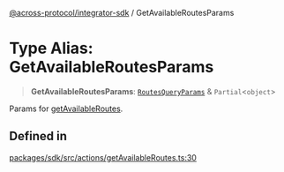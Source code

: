 [@across-protocol/integrator-sdk](../README.md) / GetAvailableRoutesParams

# Type Alias: GetAvailableRoutesParams

> **GetAvailableRoutesParams**: [`RoutesQueryParams`](RoutesQueryParams.md) & `Partial`\<`object`\>

Params for [getAvailableRoutes](../functions/getAvailableRoutes.md).

## Defined in

[packages/sdk/src/actions/getAvailableRoutes.ts:30](https://github.com/across-protocol/toolkit/blob/fa61c35c7597804e093096de254dbc326f096003/packages/sdk/src/actions/getAvailableRoutes.ts#L30)
